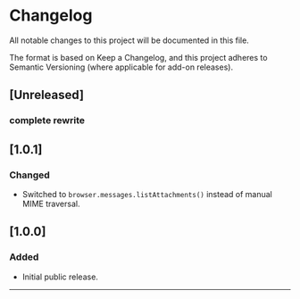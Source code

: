 # Changelog

All notable changes to this project will be documented in this file.

The format is based on Keep a Changelog, and this project adheres to
Semantic Versioning (where applicable for add-on releases).

## [Unreleased]

### complete rewrite

## [1.0.1]

### Changed

- Switched to `browser.messages.listAttachments()` instead of manual MIME traversal.

## [1.0.0]

### Added

- Initial public release.

---